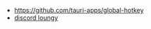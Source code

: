 
- https://github.com/tauri-apps/global-hotkey
- [discord loungy](https://discord.com/channels/869392257814519848/1199799855007158352/1280954337878736998)

